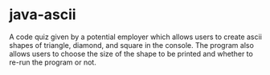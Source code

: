 # java-ascii
A code quiz given by a potential employer which allows users to create ascii shapes of triangle, diamond, and square in the console. The program also allows users to choose the size of the shape to be printed and whether to re-run the program or not. 
